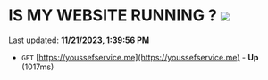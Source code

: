 # IS MY WEBSITE RUNNING ? [![](https://img.shields.io/static/v1?label=Sponsor&message=%E2%9D%A4&logo=GitHub&color=%23fe8e86)](https://github.com/sponsors/<username>)

Last updated: **11/21/2023, 1:39:56 PM**

- `GET` [https://youssefservice.me](https://youssefservice.me) - **Up** (1017ms)
